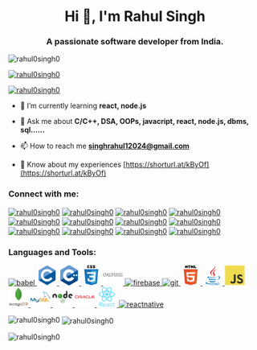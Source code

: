 <h1 align="center">Hi 👋, I'm Rahul Singh</h1>
<h3 align="center">A passionate software developer from India.</h3>

<p align="left"> <img src="https://komarev.com/ghpvc/?username=rahul0singh0&label=Profile%20views&color=0e75b6&style=flat" alt="rahul0singh0" /> </p>

<p align="left"> <a href="https://github.com/ryo-ma/github-profile-trophy"><img src="https://github-profile-trophy.vercel.app/?username=rahul0singh0" alt="rahul0singh0" /></a> </p>

<p align="left"> <a href="https://twitter.com/rahul0singh0" target="blank"><img src="https://img.shields.io/twitter/follow/rahul0singh0?logo=twitter&style=for-the-badge" alt="rahul0singh0" /></a> </p>

- 🌱 I’m currently learning **react, node.js**

- 💬 Ask me about **C/C++, DSA, OOPs, javacript, react, node.js, dbms, sql......**

- 📫 How to reach me **singhrahul12024@gmail.com**

- 📄 Know about my experiences [https://shorturl.at/kByOf](https://shorturl.at/kByOf)

<h3 align="left">Connect with me:</h3>
<p align="left">
<a href="https://codepen.io/rahul0singh0" target="blank"><img align="center" src="https://raw.githubusercontent.com/rahuldkjain/github-profile-readme-generator/master/src/images/icons/Social/codepen.svg" alt="rahul0singh0" height="30" width="40" /></a>
<a href="https://twitter.com/rahul0singh0" target="blank"><img align="center" src="https://raw.githubusercontent.com/rahuldkjain/github-profile-readme-generator/master/src/images/icons/Social/twitter.svg" alt="rahul0singh0" height="30" width="40" /></a>
<a href="https://linkedin.com/in/rahul0singh0" target="blank"><img align="center" src="https://raw.githubusercontent.com/rahuldkjain/github-profile-readme-generator/master/src/images/icons/Social/linked-in-alt.svg" alt="rahul0singh0" height="30" width="40" /></a>
<a href="https://fb.com/rahul0singh0" target="blank"><img align="center" src="https://raw.githubusercontent.com/rahuldkjain/github-profile-readme-generator/master/src/images/icons/Social/facebook.svg" alt="rahul0singh0" height="30" width="40" /></a>
<a href="https://instagram.com/rahul0singh0" target="blank"><img align="center" src="https://raw.githubusercontent.com/rahuldkjain/github-profile-readme-generator/master/src/images/icons/Social/instagram.svg" alt="rahul0singh0" height="30" width="40" /></a>
<a href="https://www.codechef.com/users/rahul0singh0" target="blank"><img align="center" src="https://cdn.jsdelivr.net/npm/simple-icons@3.1.0/icons/codechef.svg" alt="rahul0singh0" height="30" width="40" /></a>
<a href="https://www.hackerrank.com/rahul0singh0" target="blank"><img align="center" src="https://raw.githubusercontent.com/rahuldkjain/github-profile-readme-generator/master/src/images/icons/Social/hackerrank.svg" alt="rahul0singh0" height="30" width="40" /></a>
<a href="https://codeforces.com/profile/rahul0singh0" target="blank"><img align="center" src="https://raw.githubusercontent.com/rahuldkjain/github-profile-readme-generator/master/src/images/icons/Social/codeforces.svg" alt="rahul0singh0" height="30" width="40" /></a>
<a href="https://www.leetcode.com/rahul0singh0" target="blank"><img align="center" src="https://raw.githubusercontent.com/rahuldkjain/github-profile-readme-generator/master/src/images/icons/Social/leet-code.svg" alt="rahul0singh0" height="30" width="40" /></a>
<a href="https://www.hackerearth.com/rahul0singh0" target="blank"><img align="center" src="https://raw.githubusercontent.com/rahuldkjain/github-profile-readme-generator/master/src/images/icons/Social/hackerearth.svg" alt="rahul0singh0" height="30" width="40" /></a>
<a href="https://auth.geeksforgeeks.org/user/rahul0singh0" target="blank"><img align="center" src="https://raw.githubusercontent.com/rahuldkjain/github-profile-readme-generator/master/src/images/icons/Social/geeks-for-geeks.svg" alt="rahul0singh0" height="30" width="40" /></a>
<a href="https://discord.gg/rahul0singh0" target="blank"><img align="center" src="https://raw.githubusercontent.com/rahuldkjain/github-profile-readme-generator/master/src/images/icons/Social/discord.svg" alt="rahul0singh0" height="30" width="40" /></a>
</p>

<h3 align="left">Languages and Tools:</h3>
<p align="left"> <a href="https://babeljs.io/" target="_blank" rel="noreferrer"> <img src="https://www.vectorlogo.zone/logos/babeljs/babeljs-icon.svg" alt="babel" width="40" height="40"/> </a> <a href="https://www.cprogramming.com/" target="_blank" rel="noreferrer"> <img src="https://raw.githubusercontent.com/devicons/devicon/master/icons/c/c-original.svg" alt="c" width="40" height="40"/> </a> <a href="https://cplusplus.com/" target="_blank" rel="noreferrer"> <img src="https://raw.githubusercontent.com/devicons/devicon/master/icons/cplusplus/cplusplus-original.svg" alt="cplusplus" width="40" height="40"/> </a> <a href="https://www.w3schools.com/css/" target="_blank" rel="noreferrer"> <img src="https://raw.githubusercontent.com/devicons/devicon/master/icons/css3/css3-original-wordmark.svg" alt="css3" width="40" height="40"/> </a> <a href="https://expressjs.com" target="_blank" rel="noreferrer"> <img src="https://raw.githubusercontent.com/devicons/devicon/master/icons/express/express-original-wordmark.svg" alt="express" width="40" height="40"/> </a> <a href="https://firebase.google.com/" target="_blank" rel="noreferrer"> <img src="https://www.vectorlogo.zone/logos/firebase/firebase-icon.svg" alt="firebase" width="40" height="40"/> </a> <a href="https://git-scm.com/" target="_blank" rel="noreferrer"> <img src="https://www.vectorlogo.zone/logos/git-scm/git-scm-icon.svg" alt="git" width="40" height="40"/> </a> <a href="https://www.w3.org/html/" target="_blank" rel="noreferrer"> <img src="https://raw.githubusercontent.com/devicons/devicon/master/icons/html5/html5-original-wordmark.svg" alt="html5" width="40" height="40"/> </a> <a href="https://www.java.com" target="_blank" rel="noreferrer"> <img src="https://raw.githubusercontent.com/devicons/devicon/master/icons/java/java-original.svg" alt="java" width="40" height="40"/> </a> <a href="https://developer.mozilla.org/en-US/docs/Web/JavaScript" target="_blank" rel="noreferrer"> <img src="https://raw.githubusercontent.com/devicons/devicon/master/icons/javascript/javascript-original.svg" alt="javascript" width="40" height="40"/> </a> <a href="https://www.mongodb.com/" target="_blank" rel="noreferrer"> <img src="https://raw.githubusercontent.com/devicons/devicon/master/icons/mongodb/mongodb-original-wordmark.svg" alt="mongodb" width="40" height="40"/> </a> <a href="https://www.mysql.com/" target="_blank" rel="noreferrer"> <img src="https://raw.githubusercontent.com/devicons/devicon/master/icons/mysql/mysql-original-wordmark.svg" alt="mysql" width="40" height="40"/> </a> <a href="https://nodejs.org" target="_blank" rel="noreferrer"> <img src="https://raw.githubusercontent.com/devicons/devicon/master/icons/nodejs/nodejs-original-wordmark.svg" alt="nodejs" width="40" height="40"/> </a> <a href="https://www.oracle.com/" target="_blank" rel="noreferrer"> <img src="https://raw.githubusercontent.com/devicons/devicon/master/icons/oracle/oracle-original.svg" alt="oracle" width="40" height="40"/> </a> <a href="https://reactjs.org/" target="_blank" rel="noreferrer"> <img src="https://raw.githubusercontent.com/devicons/devicon/master/icons/react/react-original-wordmark.svg" alt="react" width="40" height="40"/> </a> <a href="https://reactnative.dev/" target="_blank" rel="noreferrer"> <img src="https://reactnative.dev/img/header_logo.svg" alt="reactnative" width="40" height="40"/> </a> </p>

<p><img align="left" src="https://github-readme-stats.vercel.app/api/top-langs?username=rahul0singh0&show_icons=true&locale=en&layout=compact" alt="rahul0singh0" /></p>

<p>&nbsp;<img align="center" src="https://github-readme-stats.vercel.app/api?username=rahul0singh0&show_icons=true&locale=en" alt="rahul0singh0" /></p>

<p><img align="center" src="https://github-readme-streak-stats.herokuapp.com/?user=rahul0singh0&" alt="rahul0singh0" /></p>
